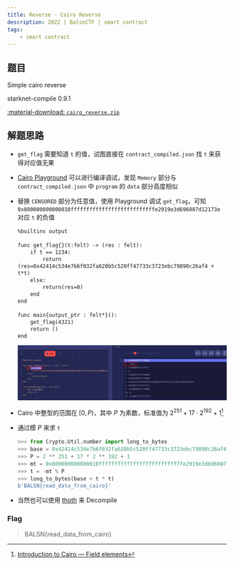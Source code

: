 ```yaml
---
title: Reverse - Cairo Reverse
description: 2022 | BalsnCTF | smart contract
tags:
    - smart contract
---
```


## 题目

Simple cairo reverse

starknet-compile 0.9.1

[:material-download: `cairo_reverse.zip`](static/cairo_reverse.zip)

## 解题思路

- `get_flag` 需要知道 `t` 的值，试图直接在 `contract_compiled.json` 找 `t` 来获得对应值无果
- [Cairo Playground](https://www.cairo-lang.org/playground/) 可以进行编译调试，发现 `Memory` 部分与 `contract_compiled.json` 中 `program` 的 `data` 部分高度相似
- 替换 `CENSORED` 部分为任意值，使用 Playground 调试 `get_flag`，可知 `0x800000000000010fffffffffffffffffffffffffffe2919e3d696087d12173e` 对应 `t` 的负值

    ```cairo
    %builtins output

    func get_flag{}(t:felt) -> (res : felt):
        if t == 1234:
            return (res=0x42414c534e7b6f032fa620b5c520ff47733c3723ebc79890c26af4 + t*t)
        else:
            return(res=0)
        end
    end

    func main{output_ptr : felt*}():
        get_flag(4321)
        return ()
    end
    ```

    ![debugging](img/cairo_reverse01.jpg)

- Cairo 中整型的范围在 $[0, P)$，其中 $P$ 为素数，标准值为 $2^{251}+17\cdot 2^{192} + 1$[^1]
- 通过模 $P$ 来求 `t`

    ```py
    >>> from Crypto.Util.number import long_to_bytes
    >>> base = 0x42414c534e7b6f032fa620b5c520ff47733c3723ebc79890c26af4
    >>> P = 2 ** 251 + 17 * 2 ** 192 + 1
    >>> mt = 0x800000000000010fffffffffffffffffffffffffffe2919e3d696087d12173e
    >>> t = -mt % P
    >>> long_to_bytes(base + t * t)
    b'BALSN{read_data_from_cairo}'
    ```

- 当然也可以使用 [thoth](https://github.com/FuzzingLabs/thoth) 来 Decompile

### Flag

> BALSN{read_data_from_cairo}

[^1]: [Introduction to Cairo — Field elements](https://www.cairo-lang.org/docs/how_cairo_works/cairo_intro.html?highlight=integer#field-elements)